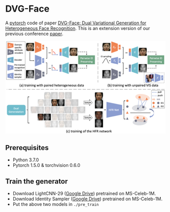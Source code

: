 # DVG-Face
A [pytorch](https://pytorch.org/) code of paper [DVG-Face: Dual Variational Generation for Heterogeneous Face Recognition](https://arxiv.org/pdf/2009.09399.pdf). This is an extension version of our previous conference [paper](https://github.com/BradyFU/DVG).


<p align="center">  
<img src="image/framework.png">  
</p> 


## Prerequisites
- Python 3.7.0
- Pytorch 1.5.0 & torchvision 0.6.0

## Train the generator
- Download LightCNN-29 ([Google Drive](https://drive.google.com/file/d/1Jn6aXtQ84WY-7J3Tpr2_j6sX0ch9yucS/view)) pretrained on MS-Celeb-1M.
- Download Identity Sampler ([Google Drive](https://drive.google.com/file/d/1Jn6aXtQ84WY-7J3Tpr2_j6sX0ch9yucS/view)) pretrained on MS-Celeb-1M.
- Put the above two models in `./pre_train`






